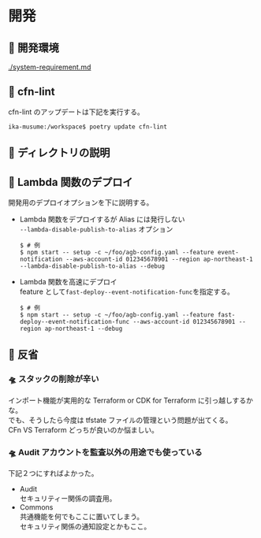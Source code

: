 # 開発

## 🚀 開発環境

[./system-requirement.md](./system-requirement.md)

## 🚀 cfn-lint

cfn-lint のアップデートは下記を実行する。

```shell
ika-musume:/workspace$ poetry update cfn-lint
```

## 🚀 ディレクトリの説明

## 🚀 Lambda 関数のデプロイ

開発用のデプロイオプションを下に説明する。

- Lambda 関数をデプロイするが Alias には発行しない  
  `--lambda-disable-publish-to-alias` オプション

  ```shell
  $ # 例
  $ npm start -- setup -c ~/foo/agb-config.yaml --feature event-notification --aws-account-id 012345678901 --region ap-northeast-1 --lambda-disable-publish-to-alias --debug
  ```

- Lambda 関数を高速にデプロイ  
  feature として`fast-deploy--event-notification-func`を指定する。

  ```shell
  $ # 例
  $ npm start -- setup -c ~/foo/agb-config.yaml --feature fast-deploy--event-notification-func --aws-account-id 012345678901 --region ap-northeast-1 --debug
  ```

## 🚀 反省

### 🛸 スタックの削除が辛い

インポート機能が実用的な Terraform or CDK for Terraform に引っ越しするかな。  
でも、そうしたら今度は tfstate ファイルの管理という問題が出てくる。  
CFn VS Terraform どっちが良いのか悩ましい。

### 🛸 Audit アカウントを監査以外の用途でも使っている

下記２つにすればよかった。

- Audit  
   セキュリティー関係の調査用。
- Commons  
   共通機能を何でもここに置いてしまう。  
   セキュリティ関係の通知設定とかもここ。
